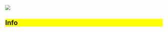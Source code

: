 <img src="https://capsule-render.vercel.app/api?type=soft&color=#ffffff&height=400&section=header&text=안녕하세요!%KT Wiz%프로젝트%2팀%김부넷%입니다!&fontSize=40" />

<div style="background-color: yellow;"><h2>Info</h2></div>
